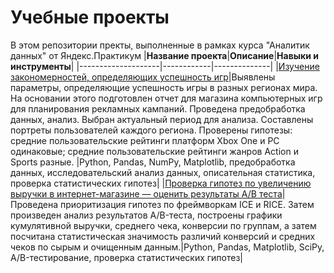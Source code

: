 # Учебные проекты
В этом репозитории пректы, выполненные в рамках курса "Аналитик данных" от Яндекс.Практикум
|**Название проекта**|**Описание**|**Навыки и инструменты**|
|--------------------|------------|--------------|
|[Изучение закономерностей, определяющих успешность игр](https://github.com/iriana49/educational-projects/blob/main/computer-games/README.md)|Выявлены параметры, определяющие успешность игры в разных регионах мира. На основании этого подготовлен отчет для магазина компьютерных игр для планирования рекламных кампаний. Проведена предобработка данных, анализ. Выбран актуальный период для анализа. Составлены портреты пользователей каждого региона. Проверены гипотезы: средние пользовательские рейтинги платформ Xbox One и PC одинаковые; средние пользовательские рейтинги жанров Action и Sports разные. |Python, Pandas, NumPy, Matplotlib, предобработка данных, исследовательский анализ данных, описательная статистика, проверка статистических гипотез|
|[Проверка гипотез по увеличению выручки в интернет-магазине — оценить результаты A/B теста](https://github.com/iriana49/educational-projects/blob/main/a-b-test/README.md)|Проведена приоритизация гипотез по фреймворкам ICE и RICE. Затем произведен анализ результатов A/B-теста, построены графики кумулятивной выручки, среднего чека, конверсии по группам, а затем посчитана статистическая значимость различий конверсий и средних чеков по сырым и очищенным данным.|Python, Pandas, Matplotlib, SciPy, A/B-тестирование, проверка статистических гипотез|
